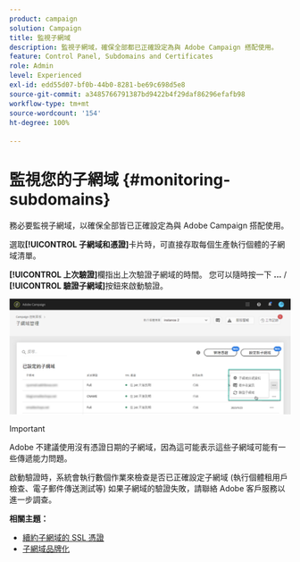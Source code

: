 ```yaml
---
product: campaign
solution: Campaign
title: 監視子網域
description: 監視子網域，確保全部都已正確設定為與 Adobe Campaign 搭配使用。
feature: Control Panel, Subdomains and Certificates
role: Admin
level: Experienced
exl-id: edd55d07-bf0b-44b0-8281-be69c698d5e8
source-git-commit: a3485766791387bd9422b4f29daf86296efafb98
workflow-type: tm+mt
source-wordcount: '154'
ht-degree: 100%

---
```



# 監視您的子網域 {#monitoring-subdomains}

務必要監視子網域，以確保全部皆已正確設定為與 Adobe Campaign 搭配使用。

選取&#x200B;**[!UICONTROL 子網域和憑證]**&#x200B;卡片時，可直接存取每個生產執行個體的子網域清單。

**[!UICONTROL 上次驗證]**&#x200B;欄指出上次驗證子網域的時間。 您可以隨時按一下 **...** / **[!UICONTROL 驗證子網域]**&#x200B;按鈕來啟動驗證。

![](assets/subdomain_verification.png)

>[!IMPORTANT]
>
>Adobe 不建議使用沒有憑證日期的子網域，因為這可能表示這些子網域可能有一些傳遞能力問題。

啟動驗證時，系統會執行數個作業來檢查是否已正確設定子網域 (執行個體租用戶檢查、電子郵件傳送測試等) 如果子網域的驗證失敗，請聯絡 Adobe 客戶服務以進一步調查。

**相關主題：**

* [續約子網域的 SSL 憑證](../../subdomains-certificates/using/renewing-subdomain-certificate.md)
* [子網域品牌化](../../subdomains-certificates/using/subdomains-branding.md)
